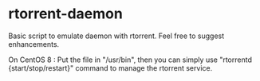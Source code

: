 # rtorrent-daemon
Basic script to emulate daemon with rtorrent. Feel free to suggest enhancements.

On CentOS 8 : Put the file in "/usr/bin", then you can simply use "rtorrentd {start/stop/restart}" command to manage the rtorrent service.
